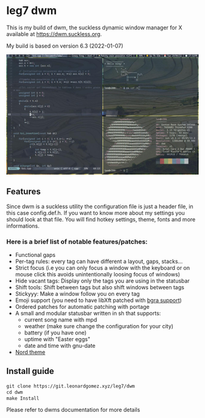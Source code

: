 # leg7 dwm

This is my build of dwm, the suckless dynamic window manager for X available at https://dwm.suckless.org.

My build is based on version 6.3 (2022-01-07)

![preview-image](./preview.jpg "Here's a preview")

## Features

Since dwm is a suckless utility the configuration file is just a header file, in this case config.def.h.
If you want to know more about my settings you should look at that file.
You will find hotkey settings, theme, fonts and more informations.

### Here is a brief list of notable features/patches:

* Functional gaps
* Per-tag rules: every tag can have different a layout, gaps, stacks...
* Strict focus (i.e you can only focus a window with the keyboard or on mouse click this avoids unintentionally loosing focus of windows)
* Hide vacant tags: Display only the tags you are using in the statusbar
* Shift tools: Shift between tags but also shift windows between tags
* Stickyyy: Make a window follow you on every tag
* Emoji support (you need to have libXft patched with [bgra support](https://gitlab.freedesktop.org/xorg/lib/libxft/-/merge_requests/1.patch))
* Ordered patches for automatic patching with portage
* A small and modular statusbar written in sh that supports:
    * current song name with mpd
    * weather (make sure change the configuration for your city)
    * battery (if you have one)
    * uptime with "Easter eggs"
    * date and time with gnu-date
* [Nord theme](https://www.nordtheme.com/)

## Install guide

```
git clone https://git.leonardgomez.xyz/leg7/dwm
cd dwm
make Install
```

Please refer to dwms documentation for more details
